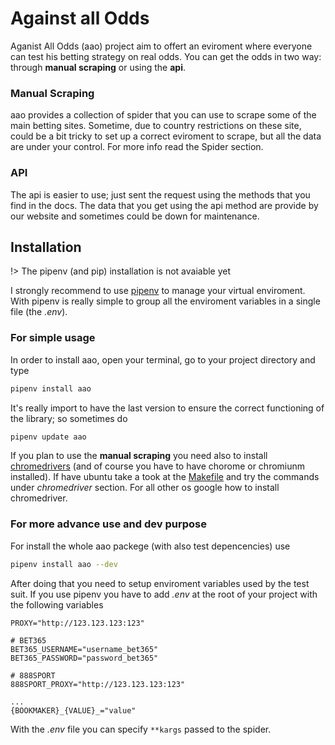 # Against all Odds

Aganist All Odds (aao) project aim to offert an eviroment where everyone 
can test his betting strategy on real odds. You can get the odds in two way: 
through **manual scraping** or using the **api**.

### Manual Scraping
aao provides a collection of spider that you can use to scrape some of the 
main betting sites. Sometime, due to country restrictions on these site, 
could be a bit tricky to set up a correct eviroment to scrape, 
but all the data are under your control. For more info read the Spider section.

### API
The api is easier to use; just sent the request using the methods that you 
find in the docs. The data that you get using the api method are provide 
by our website and sometimes could be down for maintenance.


## Installation
!> The pipenv (and pip) installation is not avaiable yet

I strongly recommend to use [pipenv](https://pipenv.readthedocs.io/en/latest/) 
to manage your virtual enviroment. With pipenv is really simple to group 
all the enviroment variables in a single file (the *.env*).

### For simple usage
In order to install aao, open your terminal, go to your project directory and 
type
```bash
pipenv install aao
```
It's really import to have the last version to ensure the correct functioning 
of the library; so sometimes do
```bash
pipenv update aao
```
If you plan to use the **manual scraping** you need also to install 
[chromedrivers](http://chromedriver.chromium.org/) (and of course you have to 
have chorome or chromiunm installed). If have ubuntu take a took at the 
[Makefile](https://github.com/S1M0N38/aao/blob/master/Makefile) and try 
the commands under *chromedriver* section. 
For all other os google how to install chromedriver.


### For more advance use and dev purpose
For install the whole aao packege (with also test depencencies) use
```bash
pipenv install aao --dev
```

After doing that you need to setup enviroment variables used by the test suit.
If you use pipenv you have to add *.env* at the root of your project with the 
following variables

```.env
PROXY="http://123.123.123:123"

# BET365
BET365_USERNAME="username_bet365"
BET365_PASSWORD="password_bet365"

# 888SPORT
888SPORT_PROXY="http://123.123.123:123"

...
{BOOKMAKER}_{VALUE}_="value"
```

With the *.env* file you can specify `**kargs` passed to the spider. 
